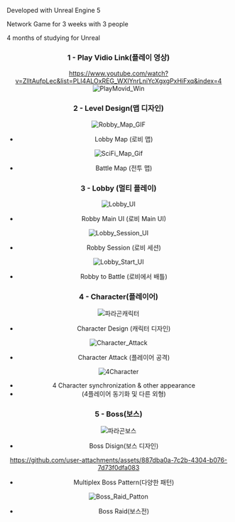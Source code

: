 Developed with Unreal Engine 5 

Network Game for 3 weeks with 3 people

4 months of studying for Unreal

<div align="center">

  
### 1 - Play Vidio Link(플레이 영상)

https://www.youtube.com/watch?v=ZlltAufpLec&list=PLI4ALOxREG_WXlYnrLniYcXgxgPxHiFxq&index=4
![PlayMovid_Win](https://github.com/user-attachments/assets/b1ab786b-9e89-4b4f-a309-95b70b51f75d)


### 2 - Level Design(맵 디자인)

![Robby_Map_GIF](https://github.com/user-attachments/assets/9e5fb97c-6c97-460e-81d4-eaf96f12e769)

- Lobby Map (로비 맵)

  
![SciFi_Map_Gif](https://github.com/user-attachments/assets/3b3a98f2-204c-4ebb-a8f2-b58370e55ae9)

- Battle Map (전투 맵)


### 3 - Lobby (멀티 플레이)
![Lobby_UI](https://github.com/user-attachments/assets/d72d2778-7887-4503-a262-4bdca029bf92)
- Robby Main UI (로비 Main UI)

![Lobby_Session_UI](https://github.com/user-attachments/assets/7aff6212-7eca-4af2-a8a4-aef13da557f9)
- Robby Session (로비 세션)

![Lobby_Start_UI](https://github.com/user-attachments/assets/7c6e25a9-5515-40c5-8beb-d04621cd3917)
- Robby to Battle (로비에서 배틀)


### 4 - Character(플레이어)
![파라곤캐릭터](https://github.com/user-attachments/assets/14230d04-aeec-43b6-8167-f106728dcc3d)
- Character Design (캐릭터 디자인)

![Character_Attack](https://github.com/user-attachments/assets/1dab2373-4f7c-4862-bbd1-5cb6dbff5f2c)

- Character Attack (플레이어 공격)

![4Character](https://github.com/user-attachments/assets/991496fb-85f7-4af9-bc4f-a4474c6685a8)

- 4 Character synchronization & other appearance
- (4플레이어 동기화 및 다른 외형)


### 5 - Boss(보스)
![파라곤보스](https://github.com/user-attachments/assets/99cbb84e-f90c-45c2-92fc-db4ede202632)

- Boss Disign(보스 디자인)

https://github.com/user-attachments/assets/887dba0a-7c2b-4304-b076-7d73f0dfa083

- Multiplex Boss Pattern(다양한 패턴)

![Boss_Raid_Patton](https://github.com/user-attachments/assets/f6e934e0-21ad-4458-a8ef-2af70a6ebd9a)

- Boss Raid(보스전)








</div>
  



